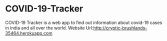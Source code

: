 # COVID-19-Tracker
COVID-19 Tracker is a web app to find out information about covid-19 cases in india and all over the world.
Website Url:http://cryptic-brushlands-35464.herokuapp.com
